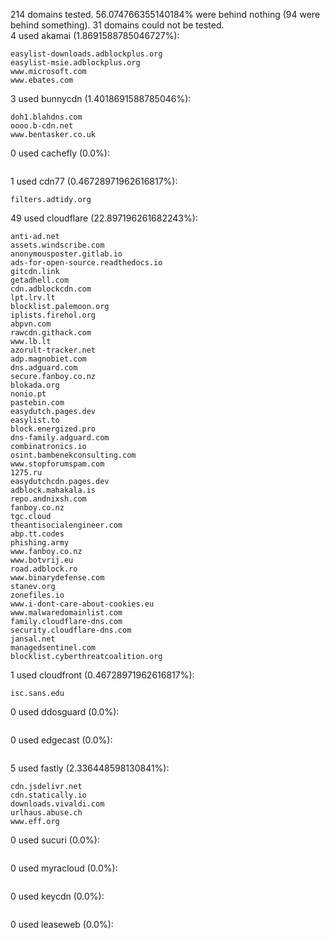 214 domains tested. 56.074766355140184% were behind nothing (94 were behind something). 31 domains could not be tested.<br>
4 used akamai (1.8691588785046727%):
```
easylist-downloads.adblockplus.org
easylist-msie.adblockplus.org
www.microsoft.com
www.ebates.com
```

3 used bunnycdn (1.4018691588785046%):
```
doh1.blahdns.com
oooo.b-cdn.net
www.bentasker.co.uk
```

0 used cachefly (0.0%):
```

```

1 used cdn77 (0.46728971962616817%):
```
filters.adtidy.org
```

49 used cloudflare (22.897196261682243%):
```
anti-ad.net
assets.windscribe.com
anonymousposter.gitlab.io
ads-for-open-source.readthedocs.io
gitcdn.link
getadhell.com
cdn.adblockcdn.com
lpt.lrv.lt
blocklist.palemoon.org
iplists.firehol.org
abpvn.com
rawcdn.githack.com
www.lb.lt
azorult-tracker.net
adp.magnobiet.com
dns.adguard.com
secure.fanboy.co.nz
blokada.org
nonio.pt
pastebin.com
easydutch.pages.dev
easylist.to
block.energized.pro
dns-family.adguard.com
combinatronics.io
osint.bambenekconsulting.com
www.stopforumspam.com
1275.ru
easydutchcdn.pages.dev
adblock.mahakala.is
repo.andnixsh.com
fanboy.co.nz
tgc.cloud
theantisocialengineer.com
abp.tt.codes
phishing.army
www.fanboy.co.nz
www.botvrij.eu
road.adblock.ro
www.binarydefense.com
stanev.org
zonefiles.io
www.i-dont-care-about-cookies.eu
www.malwaredomainlist.com
family.cloudflare-dns.com
security.cloudflare-dns.com
jansal.net
managedsentinel.com
blocklist.cyberthreatcoalition.org
```

1 used cloudfront (0.46728971962616817%):
```
isc.sans.edu
```

0 used ddosguard (0.0%):
```

```

0 used edgecast (0.0%):
```

```

5 used fastly (2.336448598130841%):
```
cdn.jsdelivr.net
cdn.statically.io
downloads.vivaldi.com
urlhaus.abuse.ch
www.eff.org
```

0 used sucuri (0.0%):
```

```

0 used myracloud (0.0%):
```

```

0 used keycdn (0.0%):
```

```

0 used leaseweb (0.0%):
```

```
